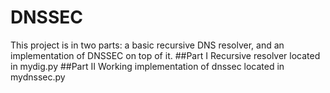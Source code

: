 # DNSSEC
This project is in two parts: a basic recursive DNS resolver, and an implementation of DNSSEC on top of it.
##Part I
Recursive resolver located in mydig.py
##Part II
Working implementation of dnssec located in mydnssec.py

